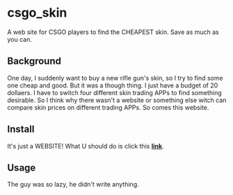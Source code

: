 # csgo_skin
A web site for CSGO players to find the CHEAPEST skin. Save as much as you can.

## Background
One day, I suddenly want to buy a new rifle gun's skin, so I try to find some one cheap and good.
But it was a though thing. I just have a budget of 20 dollaers. I have to switch four different
 skin trading APPs to find something desirable. So I think why there wasn't a website or something 
 else witch can compare skin prices on different trading APPs. So comes this website.
 
 ## Install
 It's just a WEBSITE! What U should do is click this **[link](https://csgo.laosepi.tk)**.
 
 ## Usage
The guy was so lazy, he didn't write anything.